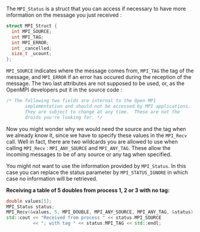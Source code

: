 The `MPI_Status` is a struct that you can access if necessary to have more information on the message you just received :

```cpp
struct MPI_Struct {
  int MPI_SOURCE;
  int MPI_TAG;
  int MPI_ERROR;
  int _cancelled;
  size_t _ucount;
};
```

`MPI_SOURCE` indicates where the message comes from, `MPI_TAG` the tag of the message, and `MPI_ERROR` if an error has occured during the reception of the message. The two last attributes are not supposed to be used, or, as the OpenMPI developers put it in the source code :

```cpp
/* The following two fields are internal to the Open MPI
       implementation and should not be accessed by MPI applications.
       They are subject to change at any time.  These are not the
       droids you're looking for. */
```

Now you might wonder why we would need the source and the tag when we already know it, since we have to specify these values in the `MPI_Recv` call. Well in fact, there are two wildcards you are allowed to use when calling `MPI_Recv` : `MPI_ANY_SOURCE` and `MPI_ANY_TAG`. These allow the incoming messages to be of any source or any tag when specified.

You might not want to use the information provided by `MPI_Status`. In this case you can replace the status parameter by `MPI_STATUS_IGNORE` in which case no information will be retrieved.

**Receiving a table of 5 doubles from process 1, 2 or 3 with no tag:**

```cpp
double values[5];
MPI_Status status;
MPI_Recv(&values, 5, MPI_DOUBLE, MPI_ANY_SOURCE, MPI_ANY_TAG, &status);
std::cout << "Received from process " << status.MPI_SOURCE
          << "; with tag " << status.MPI_TAG << std::endl;
```

